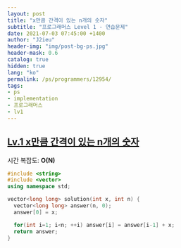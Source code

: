 ```yaml
---
layout: post
title: "x만큼 간격이 있는 n개의 숫자"
subtitle: "프로그래머스 Level 1 - 연습문제"
date: 2021-07-03 07:45:00 +1400
author: "J2ieu"
header-img: "img/post-bg-ps.jpg"
header-mask: 0.6
catalog: true
hidden: true
lang: "ko"
permalink: /ps/programmers/12954/
tags:
- ps
- implementation
- 프로그래머스
- lv1
---
```


## [Lv.1 x만큼 간격이 있는 n개의 숫자](https://programmers.co.kr/learn/courses/30/lessons/12954)

시간 복잡도: **O(N)**

```cpp
#include <string>
#include <vector>
using namespace std;

vector<long long> solution(int x, int n) {
  vector<long long> answer(n, 0);
  answer[0] = x;

  for(int i=1; i<n; ++i) answer[i] = answer[i-1] + x;
  return answer;
}
```